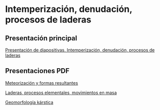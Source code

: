 # Intemperización, denudación, procesos de laderas

## Presentación principal

[Presentación de diapositivas. Intemperización, denudación, procesos de laderas](https://geomorfologia-master.github.io/intemperizacion-denudacion-procesos-de-laderas/README.html)

## Presentaciones PDF

[Meteorización y formas resultantes](presentaciones-pdf/meteorizacion-y-formas-resultantes.pdf)


[Laderas, procesos elementales, movimientos en masa](presentaciones-pdf/laderas-procesos-elementales-movimientos-en-masa.pdf)

[Geomorfología kárstica](presentaciones-pdf/geomorfologia-karstica.pdf)


